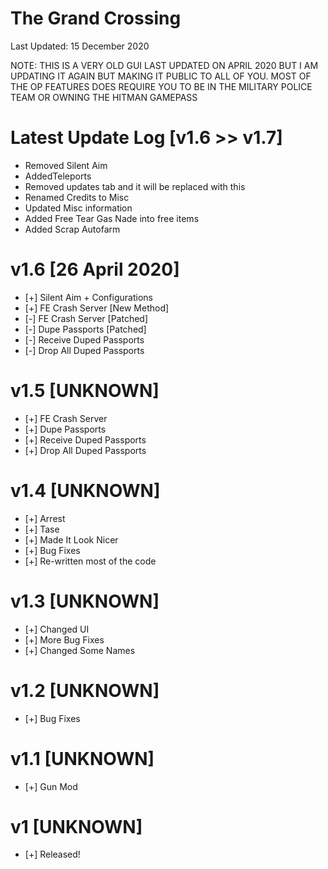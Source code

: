 # The Grand Crossing

Last Updated: 15 December 2020

NOTE: THIS IS A VERY OLD GUI LAST UPDATED ON APRIL 2020 BUT I AM UPDATING IT AGAIN BUT MAKING IT PUBLIC TO ALL OF YOU. MOST OF THE OP FEATURES DOES REQUIRE YOU TO BE IN THE MILITARY POLICE TEAM OR OWNING THE HITMAN GAMEPASS

# Latest Update Log [v1.6 >> v1.7]
- Removed Silent Aim
- AddedTeleports
- Removed updates tab and it will be replaced with this
- Renamed Credits to Misc 
- Updated Misc information
- Added Free Tear Gas Nade into free items
- Added Scrap Autofarm

# v1.6 [26 April 2020]
- [+] Silent Aim + Configurations
- [+] FE Crash Server [New Method]
- [-] FE Crash Server [Patched]
- [-] Dupe Passports [Patched]
- [-] Receive Duped Passports
- [-] Drop All Duped Passports

# v1.5 [UNKNOWN]
- [+] FE Crash Server
- [+] Dupe Passports
- [+] Receive Duped Passports
- [+] Drop All Duped Passports

# v1.4 [UNKNOWN]
- [+] Arrest
- [+] Tase
- [+] Made It Look Nicer
- [+] Bug Fixes
- [+] Re-written most of the code

# v1.3 [UNKNOWN]
- [+] Changed UI
- [+] More Bug Fixes
- [+] Changed Some Names

# v1.2 [UNKNOWN]
- [+] Bug Fixes

# v1.1 [UNKNOWN]
- [+] Gun Mod

# v1 [UNKNOWN]
- [+] Released!